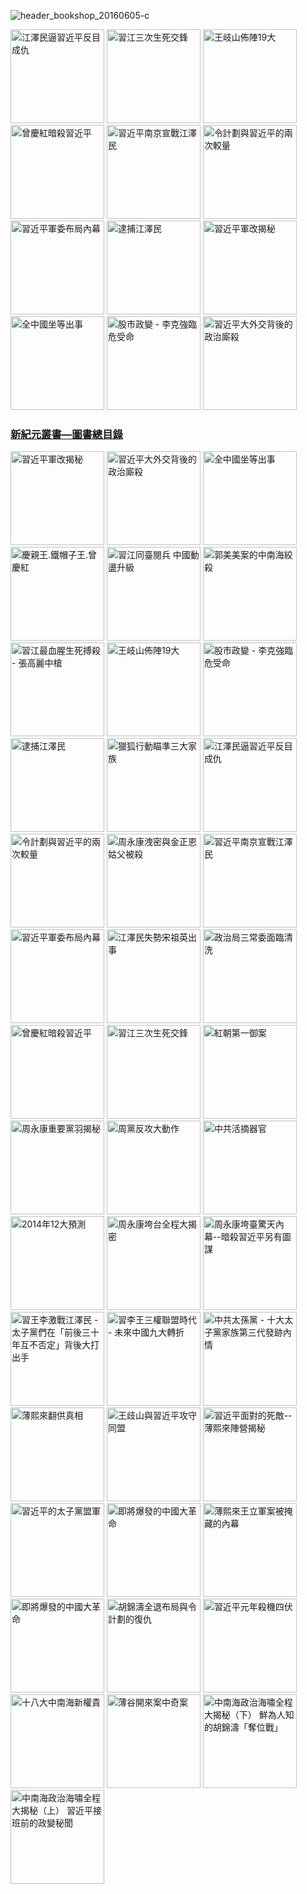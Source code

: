 ![header_bookshop_20160605-c](https://cloud.githubusercontent.com/assets/19661274/15989086/810f2510-30ae-11e6-8bcf-fb0a0d84e6c3.jpg)

<a ID="book-032" href="http://shop.epochweekly.com/tw/book/江澤民逼習近平反目成仇-41637146" title="江澤民逼習近平反目成仇"><img  border="0" width="150"  alt="江澤民逼習近平反目成仇" src="https://cloud.githubusercontent.com/assets/19661274/15989149/cfa15520-30b0-11e6-962b-d8b2ffdc4326.jpg" /></a>
<a ID="book-024" href="http://shop.epochweekly.com/tw/book/習江三次生死交鋒-86283711" title="習江三次生死交鋒"><img  border="0" width="150"  alt="習江三次生死交鋒" src="https://cloud.githubusercontent.com/assets/19661274/15989140/cf68ccdc-30b0-11e6-994e-ca0a6ac63bdc.jpg" /></a>
<a ID="book-036" href="http://shop.epochweekly.com/tw/book/王岐山佈陣-大-4564658" title="王岐山佈陣19大"><img  border="0" width="150"  alt="王岐山佈陣19大" src="https://cloud.githubusercontent.com/assets/19661274/15989145/cf9165d4-30b0-11e6-8bc2-eebf43a81bab.jpg" /></a>
<a ID="book-025" href="http://shop.epochweekly.com/tw/book/曾慶紅暗殺習近平-78513876" title="曾慶紅暗殺習近平"><img  border="0" width="150"  alt="曾慶紅暗殺習近平" src="https://cloud.githubusercontent.com/assets/19661274/15989141/cf6c9100-30b0-11e6-872b-5fa876869a82.jpg" /></a>
<a ID="book-029" href="http://shop.epochweekly.com/tw/book/習近平南京宣戰江澤民-62030178" title="習近平南京宣戰江澤民 "><img  border="0" width="150"  alt="習近平南京宣戰江澤民 " src="https://cloud.githubusercontent.com/assets/19661274/15989150/cfa4e686-30b0-11e6-9033-f8b8bbf129d8.jpg" /></a>
<a ID="book-031" href="http://shop.epochweekly.com/tw/book/令計劃與習近平的兩次較量-62283566" title="令計劃與習近平的兩次較量"><img  border="0" width="150"  alt="令計劃與習近平的兩次較量" src="https://cloud.githubusercontent.com/assets/19661274/15989148/cfa0765a-30b0-11e6-855e-1f4d1f59390b.jpg" /></a>
<a ID="book-028" href="http://shop.epochweekly.com/tw/book/習近平軍委布局內幕-23763445" title="習近平軍委布局內幕"><img  border="0" width="150"  alt="習近平軍委布局內幕" src="https://cloud.githubusercontent.com/assets/19661274/15989139/cf65985a-30b0-11e6-9c96-b9bc1aceebbd.jpg" /></a>
<a ID="book-034" href="http://shop.epochweekly.com/tw/book/逮捕江澤民-33815372" title="逮捕江澤民"><img  border="0" width="150"  alt="逮捕江澤民" src="https://cloud.githubusercontent.com/assets/19661274/15989147/cf9c7b40-30b0-11e6-9f4c-2daced437446.jpg" /></a>
<a ID="book-043" href="http://shop.epochweekly.com/tw/book/習近平軍改揭秘-6035271" title="習近平軍改揭秘"><img  border="0" width="150"  alt="習近平軍改揭秘" src="https://cloud.githubusercontent.com/assets/19661274/15989143/cf70da30-30b0-11e6-9759-98a18889d34e.jpg" /></a>
<a ID="book-041" href="http://shop.epochweekly.com/tw/book/全中國坐等出事-83785724" title="全中國坐等出事"><img  border="0" width="150"  alt="全中國坐等出事" src="https://cloud.githubusercontent.com/assets/19661274/15989142/cf6f6d3a-30b0-11e6-8fa2-48cb8a4aff31.jpg" /></a>
<a ID="book-035" href="http://shop.epochweekly.com/tw/book/股市政變-李克強臨危受命-43453177" title="股市政變 - 李克強臨危受命"><img  border="0" width="150"  alt="股市政變 - 李克強臨危受命" src="https://cloud.githubusercontent.com/assets/19661274/15989146/cf9930a2-30b0-11e6-88af-7093c6d7d5c9.jpg" /></a>
<a ID="book-042" href="http://shop.epochweekly.com/tw/book/習近平大外交背後政治廝殺-40688583" title="習近平大外交背後的政治廝殺"><img  border="0" width="150"  alt="習近平大外交背後的政治廝殺" src="https://cloud.githubusercontent.com/assets/19661274/15989144/cf7381e0-30b0-11e6-88b5-95a94059cc3f.jpg" /></a>


<h3><a id="designer-templates" class="anchor" href="#designer-templates" aria-hidden="true">新紀元叢書—圖書總目錄<span aria-hidden="true" class="octicon octicon-link"></span></a></h3>

<a ID="book-043" href="http://shop.epochweekly.com/tw/book/習近平軍改揭秘-6035271" title="習近平軍改揭秘"><img  border="0" width="150"  alt="習近平軍改揭秘" src="https://cloud.githubusercontent.com/assets/19661274/15989143/cf70da30-30b0-11e6-9759-98a18889d34e.jpg" /></a>
<a ID="book-042" href="http://shop.epochweekly.com/tw/book/習近平大外交背後政治廝殺-40688583" title="習近平大外交背後的政治廝殺"><img  border="0" width="150"  alt="習近平大外交背後的政治廝殺" src="https://cloud.githubusercontent.com/assets/19661274/15989144/cf7381e0-30b0-11e6-88b5-95a94059cc3f.jpg" /></a>
<a ID="book-041" href="http://shop.epochweekly.com/tw/book/全中國坐等出事-83785724" title="全中國坐等出事"><img  border="0" width="150"  alt="全中國坐等出事" src="https://cloud.githubusercontent.com/assets/19661274/15989142/cf6f6d3a-30b0-11e6-8fa2-48cb8a4aff31.jpg" /></a>
<a ID="book-040" href="http://shop.epochweekly.com/tw/book/慶親王-鐵帽子王-曾慶紅-55815877" title="慶親王.鐵帽子王.曾慶紅"><img  border="0" width="150"  alt="慶親王.鐵帽子王.曾慶紅" src="https://cloud.githubusercontent.com/assets/19661274/15994248/a0fc6362-3142-11e6-9bca-b245ff0478bc.jpg" /></a>
<a ID="book-039" href="http://shop.epochweekly.com/tw/book/習江同臺閱兵-中國亂局升級-2234030" title="習江同臺閱兵 中國動盪升級"><img  border="0" width="150"  alt="習江同臺閱兵 中國動盪升級" src="https://cloud.githubusercontent.com/assets/19661274/15994238/a09c6700-3142-11e6-92f2-6b6901fc6525.jpg" /></a>
<a ID="book-038" href="http://shop.epochweekly.com/tw/book/郭美美案的中南海絞殺-26701543" title="郭美美案的中南海絞殺"><img  border="0" width="150"  alt="郭美美案的中南海絞殺" src="https://cloud.githubusercontent.com/assets/19661274/15994239/a09eddfa-3142-11e6-8ccf-9fc82b32557c.jpg" /></a>
<a ID="book-037" href="http://shop.epochweekly.com/tw/book/習江生死搏殺-張高麗中槍-1531260" title="習江最血腥生死搏殺 - 張高麗中槍"><img  border="0" width="150"  alt="習江最血腥生死搏殺 - 張高麗中槍" src="https://cloud.githubusercontent.com/assets/19661274/15994240/a0a2131c-3142-11e6-8f43-479c9fb3be73.jpg" /></a>
<a ID="book-036" href="http://shop.epochweekly.com/tw/book/王岐山佈陣-大-4564658" title="王岐山佈陣19大"><img  border="0" width="150"  alt="王岐山佈陣19大" src="https://cloud.githubusercontent.com/assets/19661274/15989145/cf9165d4-30b0-11e6-8bc2-eebf43a81bab.jpg" /></a>
<a ID="book-035" href="http://shop.epochweekly.com/tw/book/股市政變-李克強臨危受命-43453177" title="股市政變 - 李克強臨危受命"><img  border="0" width="150"  alt="股市政變 - 李克強臨危受命" src="https://cloud.githubusercontent.com/assets/19661274/15989146/cf9930a2-30b0-11e6-88af-7093c6d7d5c9.jpg" /></a>
<a ID="book-034" href="http://shop.epochweekly.com/tw/book/逮捕江澤民-33815372" title="逮捕江澤民"><img  border="0" width="150"  alt="逮捕江澤民" src="https://cloud.githubusercontent.com/assets/19661274/15989147/cf9c7b40-30b0-11e6-9f4c-2daced437446.jpg" /></a>
<a ID="book-033" href="http://shop.epochweekly.com/tw/book/獵狐行動瞄準三大家族-87864553" title="獵狐行動瞄準三大家族"><img  border="0" width="150"  alt="獵狐行動瞄準三大家族" src="https://cloud.githubusercontent.com/assets/19661274/15994241/a0c751c2-3142-11e6-88e9-79aff840b423.jpg" /></a>
<a ID="book-032" href="http://shop.epochweekly.com/tw/book/江澤民逼習近平反目成仇-41637146" title="江澤民逼習近平反目成仇"><img  border="0" width="150"  alt="江澤民逼習近平反目成仇" src="https://cloud.githubusercontent.com/assets/19661274/15989149/cfa15520-30b0-11e6-962b-d8b2ffdc4326.jpg" /></a>
<a ID="book-031" href="http://shop.epochweekly.com/tw/book/令計劃與習近平的兩次較量-62283566" title="令計劃與習近平的兩次較量"><img  border="0" width="150"  alt="令計劃與習近平的兩次較量" src="https://cloud.githubusercontent.com/assets/19661274/15989148/cfa0765a-30b0-11e6-855e-1f4d1f59390b.jpg" /></a>
<a ID="book-030" href="http://shop.epochweekly.com/tw/book/周永康洩密-金正恩姑父被殺-74302115" title="周永康洩密與金正恩姑父被殺"><img  border="0" width="150"  alt="周永康洩密與金正恩姑父被殺" src="https://cloud.githubusercontent.com/assets/19661274/15994246/a0f94db2-3142-11e6-9a38-07ac2000e48b.jpg" /></a>
<a ID="book-029" href="http://shop.epochweekly.com/tw/book/習近平南京宣戰江澤民-62030178" title="習近平南京宣戰江澤民 "><img  border="0" width="150"  alt="習近平南京宣戰江澤民 " src="https://cloud.githubusercontent.com/assets/19661274/15989150/cfa4e686-30b0-11e6-9033-f8b8bbf129d8.jpg" /></a>
<a ID="book-028" href="http://shop.epochweekly.com/tw/book/習近平軍委布局內幕-23763445" title="習近平軍委布局內幕"><img  border="0" width="150"  alt="習近平軍委布局內幕" src="https://cloud.githubusercontent.com/assets/19661274/15989139/cf65985a-30b0-11e6-9c96-b9bc1aceebbd.jpg" /></a>
<a ID="book-027" href="http://shop.epochweekly.com/tw/book/江澤民失勢宋祖英出事-60767265" title="江澤民失勢宋祖英出事"><img  border="0" width="150"  alt="江澤民失勢宋祖英出事" src="https://cloud.githubusercontent.com/assets/19661274/15994242/a0cf1d30-3142-11e6-88e6-c3ef3e2b1bc0.jpg" /></a>
<a ID="book-026" href="http://shop.epochweekly.com/tw/book/政治局三常委面臨清洗-14088477" title="政治局三常委面臨清洗"><img  border="0" width="150"  alt="政治局三常委面臨清洗" src="https://cloud.githubusercontent.com/assets/19661274/15994247/a0f9677a-3142-11e6-9f06-b08f355ea815.jpg" /></a>
<a ID="book-025" href="http://shop.epochweekly.com/tw/book/曾慶紅暗殺習近平-78513876" title="曾慶紅暗殺習近平"><img  border="0" width="150"  alt="曾慶紅暗殺習近平" src="https://cloud.githubusercontent.com/assets/19661274/15989140/cf68ccdc-30b0-11e6-994e-ca0a6ac63bdc.jpg" /></a>
<a ID="book-024" href="http://shop.epochweekly.com/tw/book/習江三次生死交鋒-86283711" title="習江三次生死交鋒"><img  border="0" width="150"  alt="習江三次生死交鋒" src="https://cloud.githubusercontent.com/assets/19661274/15989140/cf68ccdc-30b0-11e6-994e-ca0a6ac63bdc.jpg" /></a>
<a ID="book-023" href="http://shop.epochweekly.com/tw/book/紅朝第一御案-11540833" title="紅朝第一御案"><img  border="0" width="150"  alt="紅朝第一御案" src="https://cloud.githubusercontent.com/assets/19661274/15994245/a0f3c6da-3142-11e6-80a7-6a23c90f2894.jpg" /></a>
<a ID="book-022" href="http://shop.epochweekly.com/tw/book/周永康重要黨羽揭秘-7518137" title="周永康重要黨羽揭秘"><img  border="0" width="150"  alt="周永康重要黨羽揭秘" src="https://cloud.githubusercontent.com/assets/19661274/15994244/a0d202ca-3142-11e6-92cb-22367e274a3e.jpg" /></a>
<a ID="book-021" href="http://shop.epochweekly.com/tw/book/周黨反攻大動作-61265772" title="周黨反攻大動作"><img  border="0" width="150"  alt="周黨反攻大動作" src="https://cloud.githubusercontent.com/assets/19661274/15994243/a0cfece2-3142-11e6-872d-29c0401c45ab.jpg" /></a>
<a ID="book-020" href="http://shop.epochweekly.com/tw/book/中共活摘器官-40473187" title="中共活摘器官"><img  border="0" width="150"  alt="中共活摘器官" src="https://cloud.githubusercontent.com/assets/19661274/15994249/a0ff31e6-3142-11e6-9e5b-9a5571656579.jpg" /></a>
<a ID="book-019" href="bookdetail19.htm" title="2014年12大預測"><img  border="0" width="150"  alt="2014年12大預測" src="http://epochweekly.ten01.net//uploads/covers/content_74-2016-02-16.jpg" /></a>
<a ID="book-018" href="http://shop.epochweekly.com/tw/book/周永康垮台全程大揭密-73274864" title="周永康垮台全程大揭密"><img  border="0" width="150"  alt="周永康垮台全程大揭密" src="http://epochweekly.ten01.net//uploads/covers/content_73-2016-02-16.jpg" /></a>
<a ID="book-017" href="http://shop.epochweekly.com/tw/book/周永康垮臺驚天內幕-77636680" title="周永康垮臺驚天內幕--暗殺習近平另有圖謀"><img  border="0" width="150"  alt="周永康垮臺驚天內幕--暗殺習近平另有圖謀" src="http://epochweekly.ten01.net//uploads/covers/content_72-2016-02-16.jpg" /></a>
<a ID="book-016" href="http://shop.epochweekly.com/tw/book/習王李激戰江澤民-73467771" title="習王李激戰江澤民 - 太子黨們在「前後三十年互不否定」背後大打出手"><img  border="0" width="150"  alt="習王李激戰江澤民 - 太子黨們在「前後三十年互不否定」背後大打出手" src="http://epochweekly.ten01.net//uploads/covers/content_71-2016-02-16.jpg" /></a>
<a ID="book-015" href="http://shop.epochweekly.com/tw/book/習李王三權聯盟時代-47008215" title="習李王三權聯盟時代 - 未來中國九大轉折"><img  border="0" width="150"  alt="習李王三權聯盟時代 - 未來中國九大轉折" src="http://epochweekly.ten01.net//uploads/covers/content_70-2016-02-16.jpg" /></a>
<a ID="book-014" href="http://shop.epochweekly.com/tw/book/中共太孫黨-82582037" title="中共太孫黨 - 十大太子黨家族第三代發跡內情"><img  border="0" width="150"  alt="中共太孫黨 - 十大太子黨家族第三代發跡內情" src="http://epochweekly.ten01.net//uploads/covers/content_69-2016-02-16.jpg" /></a>
<a ID="book-013" href="http://shop.epochweekly.com/tw/book/薄熙來翻供真相-84243323" title="薄熙來翻供真相"><img  border="0" width="150"  alt="薄熙來翻供真相" src="http://epochweekly.ten01.net//uploads/covers/content_68-2016-02-16.jpg" /></a>
<a ID="book-012" href="http://shop.epochweekly.com/tw/book/王歧山與習近平攻守同盟-77762557" title="王歧山與習近平攻守同盟"><img  border="0" width="150"  alt="王歧山與習近平攻守同盟" src="http://epochweekly.ten01.net//uploads/covers/content_67-2016-02-16.jpg" /></a>
<a ID="book-011" href="http://shop.epochweekly.com/tw/book/習近平面對的死敵-78465537" title="習近平面對的死敵--薄熙來陣營揭秘"><img  border="0" width="150"  alt="習近平面對的死敵--薄熙來陣營揭秘" src="http://epochweekly.ten01.net//uploads/covers/content_66-2016-02-16.jpg" /></a>
<a ID="book-010" href="http://shop.epochweekly.com/tw/book/習近平的太子黨盟軍-87834532" title="習近平的太子黨盟軍"><img  border="0" width="150"  alt="習近平的太子黨盟軍" src="http://epochweekly.ten01.net//uploads/covers/content_65-2016-02-11.jpg" /></a>
<a ID="book-009" href="http://shop.epochweekly.com/tw/book/即將爆發的中國大革命-68880132" title="即將爆發的中國大革命"><img  border="0" width="150"  alt="即將爆發的中國大革命" src="http://epochweekly.ten01.net//uploads/covers/content_64-2016-02-16.jpg" /></a>
<a ID="book-008" href="http://shop.epochweekly.com/tw/book/薄熙來王立軍案被掩藏內幕-84382038" title="薄熙來王立軍案被掩藏的內幕"><img  border="0" width="150"  alt="薄熙來王立軍案被掩藏的內幕" src="http://epochweekly.ten01.net//uploads/covers/content_63-2016-02-16.jpg" /></a>
<a ID="book-007" href="http://shop.epochweekly.com/tw/book/即將爆發的中國大革命-68880132" title="即將爆發的中國大革命"><img  border="0" width="150"  alt="即將爆發的中國大革命" src="http://epochweekly.ten01.net//uploads/covers/content_64-2016-02-16.jpg" /></a>
<a ID="book-006" href="bookdetail6.htm" title="胡錦濤全退布局與令計劃的復仇"><img  border="0" width="150"  alt="胡錦濤全退布局與令計劃的復仇" src="http://epochweekly.ten01.net/uploads/covers/content_61-2016-02-16.bmp" /></a>
<a ID="book-005" href="http://shop.epochweekly.com/tw/book/習近平元年殺機四伏-45270042" title="習近平元年殺機四伏"><img  border="0" width="150"  alt="習近平元年殺機四伏" src="http://epochweekly.ten01.net/uploads/covers/content_82-2016-02-16.bmp" /></a>
<a ID="book-004" href="http://shop.epochweekly.com/tw/book/十八大中南海新權貴-7836667" title="十八大中南海新權貴"><img  border="0" width="150"  alt="十八大中南海新權貴" src="http://epochweekly.ten01.net//uploads/covers/content_60-2016-02-16.jpg" /></a>
<a ID="book-003" href="http://shop.epochweekly.com/tw/book/薄谷開來案中奇案-53063660" title="薄谷開來案中奇案"><img  border="0" width="150"  alt="薄谷開來案中奇案" src="http://epochweekly.ten01.net//uploads/covers/content_59-2016-02-16.jpg" /></a>
<a ID="book-002" href="http://shop.epochweekly.com/tw/book/中南海政治海嘯大揭秘-下-46857856" title="中南海政治海嘯全程大揭秘（下） 鮮為人知的胡錦濤「奪位戰」"><img  border="0" width="150"  alt="中南海政治海嘯全程大揭秘（下） 鮮為人知的胡錦濤「奪位戰」" src="http://epochweekly.ten01.net//uploads/covers/content_58-2016-02-16.jpg" /></a>
<a ID="book-001" href="http://shop.epochweekly.com/tw/book/中南海政治海嘯大揭秘-上-87220062" title="中南海政治海嘯全程大揭秘（上） 習近平接班前的政變秘聞"><img  border="0" width="150"  alt="中南海政治海嘯全程大揭秘（上） 習近平接班前的政變秘聞" src="http://epochweekly.ten01.net//uploads/covers/content_57-2016-02-11.jpg" /></a>


